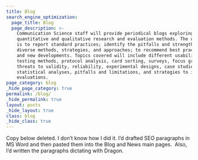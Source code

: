```yaml
---
title: Blog
search_engine_optimization:
  page_title: Blog
  page_description: >-
    Communication Science staff will provide periodical blogs exploring both
    quantitative and qualitative research and evaluation methods. The objective
    is to report standard practices; identify the pitfalls and strength of
    diverse methods, strategies, and approaches; to recommend best practices;
    and new developments. Topics covered will include different usability
    testing methods, protocol analysis, card sorting, surveys, focus groups,
    threats to validity, reliability, experimental designs, case studies,
    statistical analyses, pitfalls and limitations, and strategies to improve
    evaluations.
page_category: blog
_hide_page_category: true
permalink: /blog/
_hide_permalink: true
layout: posts
_hide_layout: true
class: blog
_hide_class: true
---
```


Copy below deleted. I don’t know how I did it. I’d drafted SEO paragraphs in MS Word and then pasted them into the Blog and News main pages.&nbsp; Also, I’d written the paragraphs dictating with Dragon.&nbsp;

&nbsp;